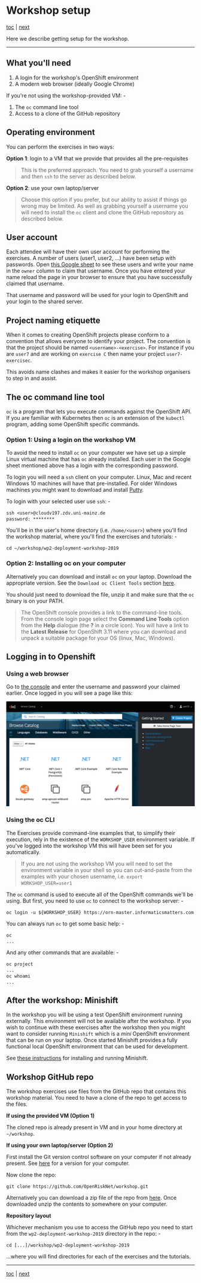 # Workshop setup

[toc](../README.md) | [next](../tutorial-1/README.md)

Here we describe getting setup for the workshop.

---

## What you'll need

1. A login for the workshop's OpenShift environment
1. A modern web browser (ideally Google Chrome)

If you're not using the workshop-provided VM: -

1. The `oc` command line tool
1. Access to a clone of the GitHub repository

## Operating environment

You can perform the exercises in two ways:

**Option 1**: login to a VM that we provide that provides all the pre-requisites

>   This is the preferred approach. You need to grab yourself a username and then
    `ssh` to the server as described below.

**Option 2**: use your own laptop/server

>   Choose this option if you prefer, but our ability to assist if things go wrong
    may be limited. As well as grabbing yourself a username you will need to
    install the `oc` client and clone the GitHub repository as 
    described below.

## User account

Each attendee will have their own user account for performing the exercises.
A number of users  (user1, user2, ...) have been setup with passwords. Open 
[this Google sheet](https://docs.google.com/spreadsheets/d/1HUgsfSz3dyRDPXQq55t_bGhoDw9CS7U6d1oHadJg94s)
to see these users and write your name in the `owner` column to claim that username.
Once you have entered  your name reload the page in your browser to ensure that
you have successfully claimed that username.

That username and password will be used for your login to OpenShift
and your login to the shared server.

## Project naming etiquette

When it comes to creating OpenShift projects please conform to a convention
that allows everyone to identify your project. The convention is that the
project should be named `<username>-<exercise>`. For instance if you are `user7`
and  are working on `exercise C` then name your project `user7-exercisec`.

This avoids name clashes and makes it easier for the workshop organisers to
step in and assist. 

## The oc command line tool

`oc` is a program that lets you execute commands against the OpenShift API.
If you are familiar with Kubernetes then `oc` is an extension of the `kubectl`
program, adding some OpenShift specific commands.

### Option 1: Using a login on the workshop VM

To avoid the need to install `oc` on your computer we have set up a simple
Linux virtual machine that has `oc` already installed. Each user in the Google
sheet mentioned above has a login with the corresponding password.

To login you will need a `ssh` client on your computer. Linux, Mac and recent
Windows 10 machines will have that pre-installed. For older Windows machines
you might want to download and install 
[Putty](https://www.chiark.greenend.org.uk/~sgtatham/putty/latest.html).

To login with your selected user use `ssh`: -

    ssh <user>@cloudv197.zdv.uni-mainz.de
    password: ********

You'll be in the user's home directory (i.e. `/home/<user>`) where you'll
find the workshop material, where you'll find the exercises and tutorials: -

    cd ~/workshop/wp2-deployment-workshop-2019
    
### Option 2: Installing oc on your computer

Alternatively you can download and install `oc` on your laptop.
Download the appropriate version. See the `Download oc Client Tools` section
[here](https://www.okd.io/download.html).

You should just need to download the file, unzip it and make sure
that the `oc` binary is on your PATH.

>   The OpenShift console provides a link to the command-line tools.
    From the console login page select the **Command Line Tools** option
    from the **Help** dialogue (the **?** in a circle icon). You will have a
    link to the **Latest Release** for OpenShift 3.11 where you can download
    and unpack a suitable package for your OS (linux, Mac, Windows).

## Logging in to Openshift

### Using a web browser

Go to [the console] and enter the username and password your claimed earlier.
Once logged in you will see a page like this:

![](screen-login.png)

### Using the oc CLI
The Exercises provide command-line examples that, to simplify their execution,
rely in the existence of the `WORKSHOP_USER` environment variable. If you've
logged into the workshop VM this will have been set for you automatically.

>   If you are not using the workshop VM you will need to set the environment
    variable in your shell so you can cut-and-paste from the examples
    with your chosen username, i.e. `export WORKSHOP_USER=user1`

The `oc` command is used to execute all of the OpenShift commands we'll be using.
But first, you need to use `oc` to connect to the workshop server: -

    oc login -u ${WORKSHOP_USER} https://orn-master.informaticsmatters.com

You can always run `oc` to get some basic help: -
    
    oc
    ...

And any other commands that are available: -

    oc project
    ...
    oc whoami
    ...

## After the workshop: Minishift

In the workshop you will be using a test OpenShift environment running externally.
This environment will not be available after the workshop. If you wish to
continue with these exercises after the workshop then you might want to
consider running `Minishift` which is a *mini* OpenShift environment that can be
run on your laptop. Once started Minishift provides a fully functional local
OpenShift environment that can be used for development.

See [these instructions](https://docs.okd.io/latest/minishift/getting-started/installing.html)
for installing and running Minishift.

## Workshop GitHub repo

The workshop exercises use files from the GitHub repo that contains
this workshop material. You need to have a clone of the repo to get access
to the files.

**If using the provided VM (Option 1)**

The cloned repo is already present in VM and in your home directory
at `~/workshop`.

**If using your own laptop/server (Option 2)**

First install the Git version control software on your computer if not already
present. See [here](https://git-scm.com/downloads) for a version for your
computer.

Now clone the repo:

    git clone https://github.com/OpenRiskNet/workshop.git
    
Alternatively you can download a zip file of the repo from 
[here](https://github.com/OpenRiskNet/workshop/archive/master.zip).
Once downloaded unzip the contents to somewhere on your computer. 

**Repository layout**

Whichever mechanism you use to access the GitHub repo you need to start from
the `wp2-deployment-workshop-2019` directory in the repo: -

    cd [...]/workshop/wp2-deployment-workshop-2019

...where you will find directories for each of the exercises and the tutorials.

---

[toc](../README.md) | [next](../tutorial-1/README.md)

[the console]: https://orn-master.informaticsmatters.com
